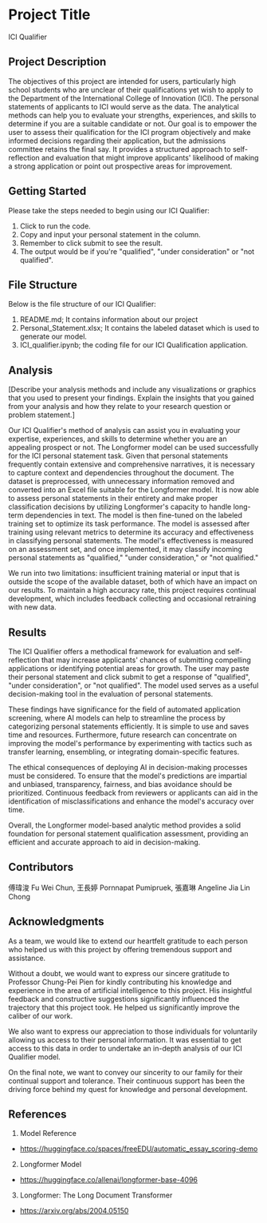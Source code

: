 # Project Title

ICI Qualifier

## Project Description

The objectives of this project are intended for users, particularly high school students who are unclear of their qualifications yet wish to apply to the Department of the International College of Innovation (ICI). The personal statements of applicants to ICI would serve as the data. The analytical methods
can help you to evaluate your strengths, experiences, and skills to determine if you are a suitable candidate or not. Our goal is to empower the user to assess their qualification for the ICI program objectively and make informed decisions regarding their application, but the admissions committee retains the final say. It provides a structured approach to self-reflection and evaluation that might improve applicants' likelihood of making a strong application or point out prospective areas for improvement.

## Getting Started

Please take the steps needed to begin using our ICI Qualifier:                                                                                                  

1) Click to run the code.
2) Copy and input your personal statement in the column.
3) Remember to click submit to see the result.
4) The output would be if you're "qualified", "under consideration" or "not qualified".

## File Structure

Below is the file structure of our ICI Qualifier:

1) README.md; It contains information about our project
2) Personal_Statement.xlsx; It contains the labeled dataset which is used to generate our model.
3) ICI_qualifier.ipynb; the coding file for our ICI Qualification application.


## Analysis

[Describe your analysis methods and include any visualizations or graphics that you used to present your findings. Explain the insights that you gained from your analysis and how they relate to your research question or problem statement.]

Our ICI Qualifier's method of analysis can assist you in evaluating your expertise, experiences, and skills to determine whether you are an appealing prospect or not. The Longformer model can be used successfully for the ICI personal statement task. Given that personal statements frequently contain extensive and comprehensive narratives, it is necessary to capture context and dependencies throughout the document. The dataset is preprocessed, with unnecessary information removed and converted into an Excel file suitable for the Longformer model. It is now able to assess personal statements in their entirety and make proper classification decisions by utilizing Longformer's capacity to handle long-term dependencies in text. The model is then fine-tuned on the labeled training set to optimize its task performance. The model is assessed after training using relevant metrics to determine its accuracy and effectiveness in classifying personal statements. The model's effectiveness is measured on an assessment set, and once implemented, it may classify incoming personal statements as "qualified," "under consideration," or "not qualified." 

We run into two limitations: insufficient training material or input that is outside the scope of the available dataset, both of which have an impact on our results. To maintain a high accuracy rate, this project requires continual development, which includes feedback collecting and occasional retraining with new data.

## Results

The ICI Qualifier offers a methodical framework for evaluation and self-reflection that may increase applicants' chances of submitting compelling applications or identifying potential areas for growth. The user may paste their personal statement and click submit to get a response of "qualified", "under consideration", or "not qualified". The model used serves as a useful decision-making tool in the evaluation of personal statements.

These findings have significance for the field of automated application screening, where AI models can help to streamline the process by categorizing personal statements efficiently. It is simple to use and saves time and resources. Furthermore, future research can concentrate on improving the model's performance by experimenting with tactics such as transfer learning, ensembling, or integrating domain-specific features.

The ethical consequences of deploying AI in decision-making processes must be considered. To ensure that the model's predictions are impartial and unbiased, transparency, fairness, and bias avoidance should be prioritized. Continuous feedback from reviewers or applicants can aid in the identification of misclassifications and enhance the model's accuracy over time.

Overall, the Longformer model-based analytic method provides a solid foundation for personal statement qualification assessment, providing an efficient and accurate approach to aid in decision-making.

## Contributors

傅瑋浚 Fu Wei Chun, 王長婷 Pornnapat Pumipruek, 張嘉琳 Angeline Jia Lin Chong

## Acknowledgments

As a team, we would like to extend our heartfelt gratitude to each person who helped us with this project by offering tremendous support and assistance.

Without a doubt, we would want to express our sincere gratitude to Professor Chung-Pei Pien for kindly contributing his knowledge and experience in the area of artificial intelligence to this project. His insightful feedback and constructive suggestions significantly influenced the trajectory that this project took. He helped us significantly improve the caliber of our work. 

We also want to express our appreciation to those individuals for voluntarily allowing us access to their personal information. It was essential to get access to this data in order to undertake an in-depth analysis of our ICI Qualifier model.

On the final note, we want to convey our sincerity to our family for their continual support and tolerance. Their continuous support has been the driving force behind my quest for knowledge and personal development.

## References

1. Model Reference
- https://huggingface.co/spaces/freeEDU/automatic_essay_scoring-demo
2. Longformer Model
- https://huggingface.co/allenai/longformer-base-4096
3. Longformer: The Long Document Transformer
- https://arxiv.org/abs/2004.05150
